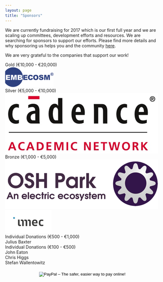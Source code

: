 ```yaml
---
layout: page
title: "Sponsors"
---
```


We are currently fundraising for 2017 which is our first full year and
we are scaling up committees, development efforts and resources. We
are searching for sponsors to support our efforts. Please find more
details and why sponsoring us helps you and the community
[here](sponsoring).

We are very grateful to the companies that support our work!

<!--<div class="panel panel-sponsors panel-platinum">Platinum (> €20,000)</div>-->

<div class="panel panel-sponsors panel-gold">Gold (€10,000 - €20,000)</div>

<div class="row">
  <div class="col-sm-4 col-xs-8">
    <a target="_blank" href="http://embecosm.com">
      <img src="/assets/Embecosm.png" class="img-responsive" />
    </a>
  </div>
</div>

<div class="panel panel-sponsors panel-silver">Silver (€5,000 - €10,000)</div>


<div class="row">
  <div class="col-sm-3 col-xs-6">
    <a target="_blank" href="https://www.cadence.com/content/cadence-www/global/en_US/home/services/cadence-academic-network.html">
      <img src="/assets/Cadence.jpg" class="img-responsive" />
	  </a>
  </div>
</div>

<div class="panel panel-sponsors panel-bronze">Bronze (€1,000 - €5,000)</div>
<div class="row">
  <div class="col-sm-2 col-xs-4">
    <a target="_blank" href="https://oshpark.com/">
      <img src="/assets/osh-park.png" class="img-responsive" />
    </a>
  </div>
  <div class="col-sm-2 col-xs-4">
    <a target="_blank" href="https://imec.be/">
      <img src="/assets/imec.png" class="img-responsive" />
    </a>
  </div>
</div>
<!--<div class="row">
<div class="col-sm-3"><a target="_blank" href="http://www.embecosm.com/">Embecosm Ltd.</a></div>
</div>-->

<div class="panel panel-sponsors panel-individual">Individual Donations (€500 - €1,000)</div>

<div class="row">
<div class="col-sm-3">Julius Baxter</div>
</div>

<div class="panel panel-sponsors panel-individual">Individual Donations (€100 - €500)</div>

<div class="row">
<div class="col-sm-3">John Eaton</div>
<div class="col-sm-3">Chris Higgs</div>
<div class="col-sm-3">Stefan Wallentowitz</div>
</div>

<div class="row" style="margin-top: 20px">
<div class="col-sm-12">
<center>
<form action="https://www.paypal.com/cgi-bin/webscr" method="post"
target="_top">
<input type="hidden" name="cmd" value="_s-xclick">
<input type="hidden" name="hosted_button_id" value="QHKDZY6XM44YN">
<input type="image"
src="https://www.paypalobjects.com/en_US/GB/i/btn/btn_donateCC_LG.gif"
border="0" name="submit" alt="PayPal – The safer, easier way to pay
online!">
</form>
</center>
</div>
</div>
